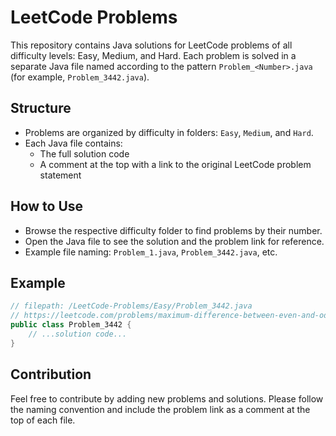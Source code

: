 # LeetCode Problems

This repository contains Java solutions for LeetCode problems of all difficulty levels: Easy, Medium, and Hard. Each problem is solved in a separate Java file named according to the pattern `Problem_<Number>.java` (for example, `Problem_3442.java`).

## Structure
- Problems are organized by difficulty in folders: `Easy`, `Medium`, and `Hard`.
- Each Java file contains:
  - The full solution code
  - A comment at the top with a link to the original LeetCode problem statement

## How to Use
- Browse the respective difficulty folder to find problems by their number.
- Open the Java file to see the solution and the problem link for reference.
- Example file naming: `Problem_1.java`, `Problem_3442.java`, etc.

## Example
```java
// filepath: /LeetCode-Problems/Easy/Problem_3442.java
// https://leetcode.com/problems/maximum-difference-between-even-and-odd-frequency-i/description/
public class Problem_3442 {
    // ...solution code...
}
```

## Contribution
Feel free to contribute by adding new problems and solutions. Please follow the naming convention and include the problem link as a comment at the top of each file.